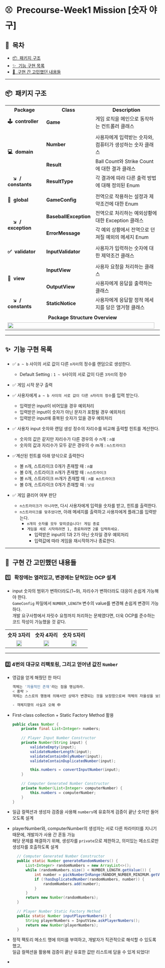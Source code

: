 # ⚾&nbsp;&nbsp;Precourse-Week1 Mission **[숫자 야구]**

## 💌&nbsp;&nbsp;목차

- [📦&nbsp;&nbsp;패키지 구조](#패키지-구조)
- [✨&nbsp;&nbsp;기능 구현 목록](#기능-구현-목록)
- [🎨&nbsp;&nbsp;구현 간 고민했던 내용들](#구현-간-고민했던-내용들)

---

## 📦&nbsp;&nbsp;패키지 구조

<div align="center">
<table>
    <tr>
        <th align="center">Package</th>
        <th align="center">Class</th>
        <th align="center">Description</th>
    </tr>
    <tr>
        <td><b>🕹&nbsp;&nbsp;controller</b></td>
        <td><b>Game</b></td>
        <td>게임 로직을 메인으로 동작하는 컨트롤러 클래스</td>
    </tr>
    <tr><td colspan="3"></td></tr>
    <tr>
        <td rowspan="2"><b>💻&nbsp;&nbsp;domain</b></td>
        <td><b>Number</b></td>
        <td>사용자에게 입력받는 숫자와, 컴퓨터가 생성하는 숫자 클래스
        </td>
    </tr>
    <tr>
        <td><b>Result</b></td>
        <td>Ball Count와 Strike Count에 대한 결과 클래스</td>
    </tr>
    <tr>
        <td><b>&nbsp;&nbsp;&nbsp;&nbsp;↘️&nbsp;&nbsp;/ constants</b></td>
        <td><b>ResultType</b></td>
        <td>각 결과에 따라 다른 출력 방법에 대해 정의된 Enum</td>
    </tr>
    <tr><td colspan="3"></td></tr>
    <tr>
        <td><b>📃&nbsp;&nbsp;global</b></td>
        <td><b>GameConfig</b></td>
        <td>전역으로 작용하는 설정과 제약조건에 대한 Enum</td>
    </tr>
    <tr>
        <td rowspan="2"><b>&nbsp;&nbsp;&nbsp;&nbsp;↘️&nbsp;&nbsp;/ exception</b></td>
        <td><b>BaseballException</b></td>
        <td>전역으로 처리하는 예외상황에 대한 Exception 클래스<br/></td>
    </tr>
    <tr>
        <td><b>ErrorMessage</b></td>
        <td>각 예외 상황에서 전역으로 던져질 예외의 메세지 Enum</td>
    </tr>
    <tr><td colspan="3"></td></tr>
    <tr>
        <td><b>✅&nbsp;&nbsp;validator</b></td>
        <td><b>InputValidator</b></td>
        <td>사용자가 입력하는 숫자에 대한 제약조건 클래스</td>
    </tr>
    <tr><td colspan="3"></td></tr>
    <tr>
        <td rowspan="2"><b>💬&nbsp;&nbsp;view</b></td>
        <td><b>InputView</b></td>
        <td>사용자 요청을 처리하는 클래스</td>
    </tr>
    <tr>
        <td><b>OutputView</b></td>
        <td>사용자에게 응답을 출력하는 클래스</td>
    </tr>
    <tr>
        <td><b>&nbsp;&nbsp;&nbsp;&nbsp;↘️&nbsp;&nbsp;/ constants</b></td>
        <td><b>StaticNotice</b></td>
        <td>사용자에게 응답할 정적 메세지를 담은 열거형 클래스</td>
    </tr>
    <tr><td colspan="3"></td></tr>
    <tr>
        <td colspan="3" align="center"><b>Package Structure Overview</b></td>
    </tr>
    <tr>
        <td colspan="3"><img src="https://github.com/woowacourse-precourse/java-baseball-6/assets/112257466/f37d479a-d211-4c79-93cf-c0a4be1a7443" width="99%"></td>
    </tr>

</table>
</div>

---

## ✨&nbsp;&nbsp;기능 구현 목록

###                           

- ✅ `a ~ b` 사이의 서로 값이 다른 `n자리`의 정수를 랜덤으로 생성한다.
    - Default Setting : `1 ~ 9`사이의 서로 값이 다른 `3자리`의 정수
- ✅ 게임 시작 문구 출력
- ✅ 사용자에게 `a ~ b 사이의 서로 값이 다른 n자리의 정수`를 입력 받는다.
    - 입력받은 input이 비어있을 경우 예외처리
    - 입력받은 input이 숫자가 아닌 문자가 포함될 경우 예외처리
    - 입력받은 input에 중복된 숫자가 있을 경우 예외처리
- ✅ 사용자 input 숫자와 랜덤 생성 정수의 자리수를 비교해 출력할 힌트를 계산한다.
    - 숫자의 값은 같지만 자리수가 다른 경우의 수 n개 : `n볼`
    - 숫자의 값과 자리수가 모두 같은 경우의 수 m개 : `n스트라이크`
- ✅계산된 힌트를 아래 양식으로 출력한다
    - 볼 n개, 스트라이크 0개가 존재할 때 : `n볼`
    - 볼 0개, 스트라이크 n개가 존재할 때 : `n스트라이크`
    - 볼 n개, 스트라이크 m개가 존재할 때 : `n볼 m스트라이크`
    - 볼 0개, 스트라이크 0개가 존재할 때 : `낫싱`

- ✅ 게임 클리어 여부 판단
    - `n스트라이크가 아니라면`, 다시 사용자에게 입력을 숫자를 받고, 힌트를 출력한다.
    - `n스트라이크를 맞추었다면`, 아래 메세지를 출력하고 사용자에게 플래그를 입력받는다.
        - `n개의 숫자를 모두 맞히셨습니다! 게임 종료`
        - `게임을 새로 시작하려면 1, 종료하려면 2를 입력하세요.`
            - 입력받은 input이 1과 2가 아닌 숫자일 경우 예외처리
            - 입력값에 따라 게임을 재시작하거나 종료한다.

--------------------------------------------------------

## 🎨&nbsp;&nbsp;구현 간 고민했던 내용들

### 1️⃣&nbsp;&nbsp;&nbsp;확장에는 열려있고, 변경에는 닫혀있는 OCP 설계

- input 숫자의 범위가 변하더라도(1~9), 자리수가 변하더라도 대응이 손쉽게 가능해야 한다.</br>
  `GameConfig` 파일에서 `NUMBER_LENGTH` 변수의 value를 변경해 손쉽게 변경이 가능하다.<br/>
  개발 요구사항에서 자릿수 요청까지 처리하는 문제였다면, 더욱 OCP를 준수하는 코드 작성이 가능했을 것 같다.

    <div align="center">

<table>
    <tr>
        <th align="center">숫자 3자리</th>
        <th align="center">숫자 4자리</th>
        <th align="center">숫자 5자리</th>
    </tr>
    <tr>
        <td align="center"><img src="https://github.com/woowacourse-precourse/java-baseball-6/assets/112257466/0b5b10f6-357f-4274-9b42-ea68d18edf85" height="50%"/></td>
        <td align="center"><img src="https://github.com/woowacourse-precourse/java-baseball-6/assets/112257466/33d19627-775a-4d56-b2c1-88c186a95336" height="50%"/></td>
        <td align="center"><img src="https://github.com/woowacourse-precourse/java-baseball-6/assets/112257466/e41b3fc0-2d6f-4f6c-abe4-f765abcb7aad" height="50%"/></td>
    </tr>
</table>


--------------------------------------------------------

### 2️⃣ 4번의 대규모 리팩토링, 그리고 얻어낸 값진 `Number`

- 영감을 얻게 해줬던 한 마디
  ```bash
  객체는 '자율적인 존재'라는 점을 명심하라.
  < 중략 >
  객체는 스스로의 행동에 의해서만 상태가 변경되는 것을 보장함으로써 객체의 자율성을 보장한다.
  
  - 객체지향의 사실과 오해 中
  ```

- First-class collection + Static Factory Method 활용
    ```java
  public class Number {
        private final List<Integer> numbers;
      
        // Player Input Number Constructor
        private Number(String input) {
            validateEmpty(input);
            validateNumberLength(input);   
            validateContainOnlyNumber(input);
            validateContainDuplicatedNumber(input);
    
            this.numbers = convertInputNumber(input);
        }
            
        // Computer Generated Number Constructor
        private Number(List<Integer> computerNumber) {
            this.numbers = computerNumber;
        }
    }
    ```

- 일급 컬렉션과 생성자 검증을 사용해 `numbers`에 유효하게 검증이 끝난 숫자만 들어오도록 설계
- playerNumber와, computerNumber의 생성자는 서로 다른 파라미터를 지니기 때문에, 개발자가 사용 간 혼동 가능<br/>
  해당 문제를 해결하기 위해, 생성자를 `private`으로 제한하고, 의미있는 메소드로만 생성자를 호출하도록 설계

  ```java
    // Computer Generated Number Constructor
    public static Number generateRandomNumbers() {
        List<Integer> randomNumbers = new ArrayList<>();
        while (randomNumbers.size() < NUMBER_LENGTH.getValue()) {
            int number = pickNumberInRange(RANDOM_NUMBER_MINIMUM.getValue(), RANDOM_NUMBER_MAXIMUM.getValue());
            if (!hasDuplicatedNumber(randomNumbers, number)) {
                randomNumbers.add(number);
            }
        }
        return new Number(randomNumbers);
    }
          
    // Player Number Static Factory Method
    public static Number inputPlayerNumbers() {
        String playerNumbers = InputView.askPlayerNumbers();
        return new Number(playerNumbers);
    }
  ```
- 정적 팩토리 메소드 명에 의미를 부여하고, 개발자가 직관적으로 해석할 수 있도록 했고,<br/>
  일급 컬렉션을 활용해 검증이 끝난 유효한 값만 리스트에 담을 수 있게 되었다!

- 
    
